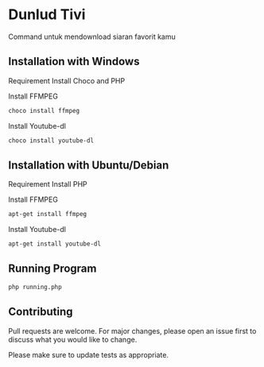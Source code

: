 # Dunlud Tivi

Command untuk mendownload siaran favorit kamu

## Installation with Windows

Requirement Install Choco and PHP

Install FFMPEG

```bash
choco install ffmpeg
```


Install Youtube-dl

```bash
choco install youtube-dl
```

## Installation with Ubuntu/Debian

Requirement Install PHP

Install FFMPEG

```bash
apt-get install ffmpeg
```


Install Youtube-dl

```bash
apt-get install youtube-dl
```

## Running Program

```bash
php running.php
```


## Contributing
Pull requests are welcome. For major changes, please open an issue first to discuss what you would like to change.

Please make sure to update tests as appropriate.
